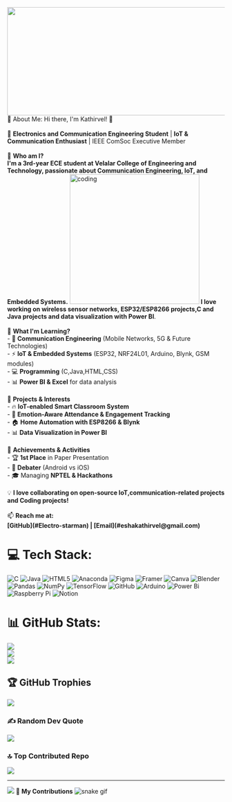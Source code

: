 <img align="centre" height="250px" width="800" src="https://nielseniq.com/wp-content/uploads/sites/4/2021/02/data-science-icon-animation-banner-clockwise-4.gif">
💫 About Me:
  Hi there, I'm Kathirvel! 👋 
  <br><br>🚀 <b>Electronics and Communication Engineering Student</b> | <b>IoT & Communication Enthusiast</b> | <b></b>IEEE ComSoc Executive Member</b>  <br><br>🔹 <b>Who am I?</b>  <br><b>I'm a 3rd-year ECE student at Velalar College of Engineering and Technology, passionate about Communication Engineering, IoT, and Embedded Systems.</b> 
  <img align="right " alt="coding" width="300" src="https://www.simontechway.com/wp-content/uploads/2020/04/dev-gif.gif">
  <b>I love working on wireless sensor networks, ESP32/ESP8266 projects,C and Java projects and data visualization with Power BI</b>.  <br><br>🔹 <b>What I'm Learning?</b>  <br>- 📡 <b>Communication Engineering</b> (Mobile Networks, 5G & Future Technologies)  <br>- ⚡ <b>IoT & Embedded Systems</b> (ESP32, NRF24L01, Arduino, Blynk, GSM modules)  <br>- 💻 <b>Programming</b> (C,Java,HTML,CSS)  <br>- 📊 <b>Power BI & Excel</b> for data analysis  <br><br>🔹 <b>Projects & Interests</b>  <br>- 🔥 <b>IoT-enabled Smart Classroom System</b>  <br>- 📡 <b>Emotion-Aware Attendance & Engagement Tracking</b>  <br>- 🏠 <b>Home Automation with ESP8266 & Blynk</b>  <br>- 📊 <b>Data Visualization in Power BI</b>  <br><br>🔹 <b>Achievements & Activities</b>  <br>- 🏆 <b>1st Place</b> in Paper Presentation  <br>- 🎤 <b>Debater</b> (Android vs iOS)  <br>- 🎓 Managing <b>NPTEL & Hackathons</b>  <br><br>💡 <b>I love collaborating on open-source IoT,communication-related projects and Coding projects!</b>  <br><br>📫 <b>Reach me at:</b>  <br><b>[GitHub](#Electro-starman) | [Email](#eshakathirvel@gmail.com)</b>
  
# 💻 Tech Stack:
![C](https://img.shields.io/badge/c-%2300599C.svg?style=flat&logo=c&logoColor=white) ![Java](https://img.shields.io/badge/java-%23ED8B00.svg?style=flat&logo=openjdk&logoColor=white) ![HTML5](https://img.shields.io/badge/html5-%23E34F26.svg?style=flat&logo=html5&logoColor=white) ![Anaconda](https://img.shields.io/badge/Anaconda-%2344A833.svg?style=flat&logo=anaconda&logoColor=white) ![Figma](https://img.shields.io/badge/figma-%23F24E1E.svg?style=flat&logo=figma&logoColor=white) ![Framer](https://img.shields.io/badge/Framer-black?style=flat&logo=framer&logoColor=blue) ![Canva](https://img.shields.io/badge/Canva-%2300C4CC.svg?style=flat&logo=Canva&logoColor=white) ![Blender](https://img.shields.io/badge/blender-%23F5792A.svg?style=flat&logo=blender&logoColor=white) ![Pandas](https://img.shields.io/badge/pandas-%23150458.svg?style=flat&logo=pandas&logoColor=white) ![NumPy](https://img.shields.io/badge/numpy-%23013243.svg?style=flat&logo=numpy&logoColor=white) ![TensorFlow](https://img.shields.io/badge/TensorFlow-%23FF6F00.svg?style=flat&logo=TensorFlow&logoColor=white) ![GitHub](https://img.shields.io/badge/github-%23121011.svg?style=flat&logo=github&logoColor=white) ![Arduino](https://img.shields.io/badge/-Arduino-00979D?style=flat&logo=Arduino&logoColor=white) ![Power Bi](https://img.shields.io/badge/power_bi-F2C811?style=flat&logo=powerbi&logoColor=black) ![Raspberry Pi](https://img.shields.io/badge/-Raspberry_Pi-C51A4A?style=flat&logo=Raspberry-Pi) ![Notion](https://img.shields.io/badge/Notion-%23000000.svg?style=flat&logo=notion&logoColor=white)
# 📊 GitHub Stats:
![](https://github-readme-stats.vercel.app/api?username=Electro-starman&theme=vue-dark&hide_border=false&include_all_commits=false&count_private=false)<br/>
![](https://github-readme-streak-stats.herokuapp.com/?user=Electro-starman&theme=vue-dark&hide_border=false)<br/>
![](https://github-readme-stats.vercel.app/api/top-langs/?username=Electro-starman&theme=vue-dark&hide_border=false&include_all_commits=false&count_private=false&layout=compact)

## 🏆 GitHub Trophies
![](https://github-profile-trophy.vercel.app/?username=Electro-starman&theme=radical&no-frame=false&no-bg=true&margin-w=4)

### ✍️ Random Dev Quote
![](https://quotes-github-readme.vercel.app/api?type=horizontal&theme=radical)

### 🔝 Top Contributed Repo
![](https://github-contributor-stats.vercel.app/api?username=Electro-starman&limit=5&theme=dark&combine_all_yearly_contributions=true)

---
[![](https://visitcount.itsvg.in/api?id=Electro-starman&icon=0&color=0)](https://visitcount.itsvg.in)
👾 **My Contributions**
![snake gif](https://github.com/Electro-starman/Electro-starman/blob/output/github-contribution-grid-snake.gif)

<!-- Proudly created with GPRM ( https://gprm.itsvg.in ) -->
